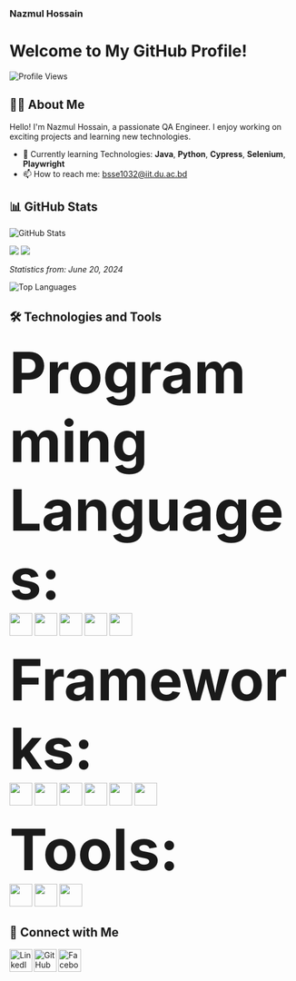 ### Nazmul Hossain
# Welcome to My GitHub Profile!

![Profile Views](https://komarev.com/ghpvc/?username=Nazmul1932&color=blue)

## 👨‍💻 About Me

Hello! I'm Nazmul Hossain, a passionate QA Engineer. I enjoy working on exciting projects and learning new technologies.

- 🌱 Currently learning Technologies: **Java**, **Python**, **Cypress**, **Selenium**, **Playwright**
- 📫 How to reach me: bsse1032@iit.du.ac.bd

## 📊 GitHub Stats

![GitHub Stats](https://github-readme-stats.vercel.app/api?username=Nazmul1932&show_icons=true&theme=radical&cache_seconds=1800)

![](https://raw.githubusercontent.com/Nazmul1932/github-stats/master/generated/overview.svg#gh-dark-mode-only)
![](https://raw.githubusercontent.com/Nazmul1932/github-stats/master/generated/overview.svg#gh-light-mode-only)


_Statistics from: June 20, 2024_

![Top Languages](https://github-readme-stats.vercel.app/api/top-langs/?username=Nazmul1932&layout=compact&theme=radical)

## 🛠️ Technologies and Tools

<span style="font-size: 100px;">**Programming Languages:**</span>
<br>
  <img src="https://img.shields.io/badge/Java-3366cc?style=for-the-badge&logo=java&logoColor=white" style="height: 40px; width: auto;" />
  <img src="https://img.shields.io/badge/Python-8cb3d9?style=for-the-badge&logo=python&logoColor=white" style="height: 40px; width: auto;"/>
   <img src="https://img.shields.io/badge/JavaScript-ffff00?style=for-the-badge&logo=javascript&logoColor=black" style="height: 40px; width: auto;"/>
   <img src="https://img.shields.io/badge/TypeScript-ff5050?style=for-the-badge&logo=typescript&logoColor=black" style="height: 40px; width: auto;"/>
    <img src="https://img.shields.io/badge/SQL-ffff00?style=for-the-badge&logo=mysql&logoColor=white" style="height: 40px; width: auto;"/>


  
<span style="font-size: 100px;">**Frameworks:**</span>
<br>
   <img src="https://img.shields.io/badge/Selenium-009933?style=for-the-badge&logo=selenium&logoColor=white" style="height: 40px; width: auto;"/>
  <img src="https://img.shields.io/badge/Angular-DD0031?style=for-the-badge&logo=angular&logoColor=white" style="height: 40px; width: auto;"/>
  <img src="https://img.shields.io/badge/Cypress-004d1a?style=for-the-badge&logo=cypress&logoColor=white" style="height: 40px; width: auto;"/>
  <img src="https://img.shields.io/badge/Playwright-2EAD33?style=for-the-badge&logo=playwright&logoColor=white" style="height: 40px; width: auto;"/>
  <img src="https://img.shields.io/badge/Appium-2E79B2?style=for-the-badge&logo=appium&logoColor=white" style="height: 40px; width: auto;"/>
  <img src="https://img.shields.io/badge/k6-FF6400?style=for-the-badge&logo=k6&logoColor=white" style="height: 40px; width: auto;"/>

  
<span style="font-size: 100px;">**Tools:**</span>
<br>
  <img src="https://img.shields.io/badge/Git-ff6666?style=for-the-badge&logo=git&logoColor=white" style="height: 40px; width: auto;"/>
  <img src="https://img.shields.io/badge/Postman-FF6C37?style=for-the-badge&logo=postman&logoColor=white" style="height: 40px; width: auto;"/>
  <img src="https://img.shields.io/badge/JMeter-FF0000?style=for-the-badge&logo=apachejmeter&logoColor=white" style="height: 40px; width: auto;"/>

## 🔗 Connect with Me

[<img align="left" alt="LinkedIn" width="40px" src="https://upload.wikimedia.org/wikipedia/commons/c/ca/LinkedIn_logo_initials.png" />][linkedin]
[<img align="left" alt="GitHub" width="40px" src="https://upload.wikimedia.org/wikipedia/commons/9/91/Octicons-mark-github.svg" />][github]
[<img align="left" alt="Facebook" width="40px" src="https://upload.wikimedia.org/wikipedia/commons/5/51/Facebook_f_logo_%282019%29.svg" />][facebook]

[linkedin]: https://linkedin.com/in/(https://www.linkedin.com/in/nazmul-hossain-6a00a7209/)
[github]: https://github.com/Nazmul1932
[facebook]: https://www.facebook.com/NazmulHossainIIT


